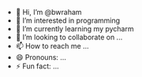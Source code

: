- 👋 Hi, I’m @bwraham
- 👀 I’m interested in programming
- 🌱 I’m currently learning my pycharm
- 💞️ I’m looking to collaborate on ...
- 📫 How to reach me ...
- 😄 Pronouns: ...
- ⚡ Fun fact: ...

<!---
bwraham/bwraham is a ✨ special ✨ repository because its `README.md` (this file) appears on your GitHub profile.
You can click the Preview link to take a look at your changes.
--->
